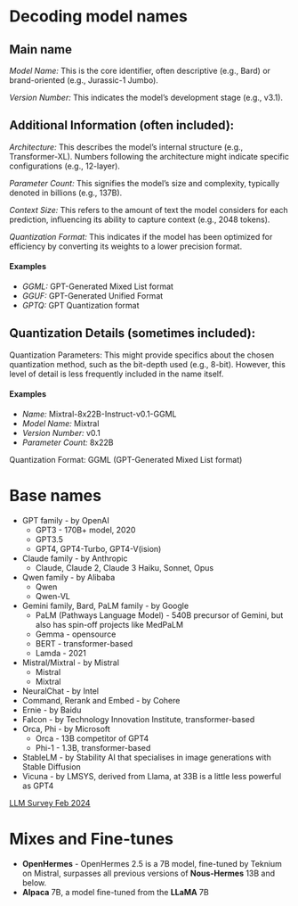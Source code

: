 # Decoding model names

## Main name

*Model Name:* This is the core identifier, often descriptive (e.g., Bard) or brand-oriented (e.g., Jurassic-1 Jumbo).

*Version Number:* This indicates the model’s development stage (e.g., v3.1).

## Additional Information (often included):

*Architecture:* This describes the model’s internal structure (e.g., Transformer-XL). Numbers following the architecture might indicate specific configurations (e.g., 12-layer).

*Parameter Count:* This signifies the model’s size and complexity, typically denoted in billions (e.g., 137B).

*Context Size:* This refers to the amount of text the model considers for each prediction, influencing its ability to capture context (e.g., 2048 tokens).

*Quantization Format:* This indicates if the model has been optimized for efficiency by converting its weights to a lower precision format. 

#### Examples

* *GGML:* GPT-Generated Mixed List format
* *GGUF:* GPT-Generated Unified Format
* *GPTQ:* GPT Quantization format

## Quantization Details (sometimes included):

Quantization Parameters: This might provide specifics about the chosen quantization method, such as the bit-depth used (e.g., 8-bit). However, this level of detail is less frequently included in the name itself.


#### Examples

* *Name:* Mixtral-8x22B-Instruct-v0.1-GGML
* *Model Name:* Mixtral
* *Version Number:* v0.1
* *Parameter Count:* 8x22B

Quantization Format: GGML (GPT-Generated Mixed List format)

# Base names

* GPT family - by OpenAI
    - GPT3 - 170B+ model, 2020
    - GPT3.5
    - GPT4, GPT4-Turbo, GPT4-V(ision)
* Claude family - by Anthropic
    - Claude, Claude 2, Claude 3 Haiku, Sonnet, Opus
* Qwen family - by Alibaba
    - Qwen
    - Qwen-VL
* Gemini family, Bard, PaLM family - by Google
   - PaLM (Pathways Language Model) - 540B precursor of Gemini, but also has spin-off projects like MedPaLM
   - Gemma - opensource
   - BERT - transformer-based
   - Lamda - 2021
* Mistral/Mixtral - by Mistral
    - Mistral
    - Mixtral
* NeuralChat - by Intel
* Command, Rerank and Embed - by Cohere
* Ernie - by Baidu
* Falcon - by Technology Innovation Institute, transformer-based
* Orca, Phi - by Microsoft
    - Orca - 13B competitor of GPT4
    - Phi-1 - 1.3B, transformer-based
* StableLM - by Stability AI that specialises in image generations with Stable Diffusion
* Vicuna - by LMSYS, derived from Llama, at 33B is a little less powerful as GPT4

[LLM Survey Feb 2024](https://arxiv.org/abs/2402.06196)

# Mixes and Fine-tunes

* **OpenHermes** - OpenHermes 2.5 is a 7B model, fine-tuned by Teknium on Mistral, surpasses all previous versions of **Nous-Hermes** 13B and below.
* **Alpaca** 7B, a model fine-tuned from the **LLaMA** 7B
